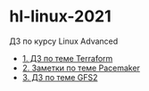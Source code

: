 # hl-linux-2021

ДЗ по курсу Linux Advanced

- [1. ДЗ по теме Terraform](./01-terraform)
- [2. Заметки по теме Pacemaker](./02-pacemaker)
- [3. ДЗ по теме GFS2](./03-GFS2)
